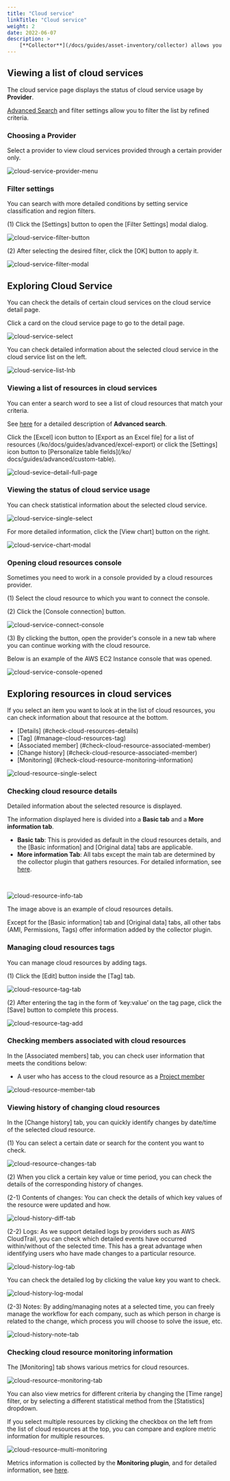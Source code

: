 ```yaml
---
title: "Cloud service"
linkTitle: "Cloud service"
weight: 2
date: 2022-06-07
description: >
    [**Collector**](/docs/guides/asset-inventory/collector) allows you to integratively view diverse cloud resources and understand their usage status. 
---
```


## Viewing a list of cloud services

The cloud service page displays the status of cloud service usage by **Provider**.

[Advanced Search](/docs/guides/advanced/search) and filter settings allow you to filter the list by refined criteria.

### Choosing a Provider

Select a provider to view cloud services provided through a certain provider only.

![cloud-service-provider-menu](/docs/guides/asset-inventory/cloud-service-img/cloud-service-provider-menu.png)

### Filter settings

You can search with more detailed conditions by setting service classification and region filters.

(1) Click the [Settings] button to open the [Filter Settings] modal dialog.

![cloud-service-filter-button](/docs/guides/asset-inventory/cloud-service-img/cloud-service-filter-button.png)

(2) After selecting the desired filter, click the [OK] button to apply it.

![cloud-service-filter-modal](/docs/guides/asset-inventory/cloud-service-img/cloud-service-filter-modal.png)


## Exploring Cloud Service

You can check the details of certain cloud services on the cloud service detail page.

Click a card on the cloud service page to go to the detail page.

![cloud-service-select](/docs/guides/asset-inventory/cloud-service-img/cloud-service-select.png)

You can check detailed information about the selected cloud service in the cloud service list on the left.

![cloud-service-list-lnb](/docs/guides/asset-inventory/cloud-service-img/cloud-service-list-lnb.png)

### Viewing a list of resources in cloud services

You can enter a search word to see a list of cloud resources that match your criteria.

See [here](/docs/guides/advanced/search) for a detailed description of **Advanced search**.

Click the [Excel] icon button to [Export as an Excel file] for a list of resources (/ko/docs/guides/advanced/excel-export) or click the [Settings] icon button to [Personalize table fields](/ko/ docs/guides/advanced/custom-table).

![cloud-sevice-detail-full-page](/docs/guides/asset-inventory/cloud-service-img/cloud-sevice-detail-full-page.png)

### Viewing the status of cloud service usage

You can check statistical information about the selected cloud service.

![cloud-service-single-select](/docs/guides/asset-inventory/cloud-service-img/cloud-service-single-select.png)

For more detailed information, click the [View chart] button on the right.

![cloud-service-chart-modal](/docs/guides/asset-inventory/cloud-service-img/cloud-service-chart-modal.png)

### Opening cloud resources console

Sometimes you need to work in a console provided by a cloud resources provider.

(1) Select the cloud resource to which you want to connect the console.

(2) Click the [Console connection] button.

![cloud-service-connect-console](/docs/guides/asset-inventory/cloud-service-img/cloud-service-connect-console.png)

(3) By clicking the button, open the provider's console in a new tab where you can continue working with the cloud resource.

Below is an example of the AWS EC2 Instance console that was opened.

![cloud-service-console-opened](/docs/guides/asset-inventory/cloud-service-img/cloud-service-console-opened.png)

## Exploring resources in cloud services

If you select an item you want to look at in the list of cloud resources, you can check information about that resource at the bottom.

- [Details] (#check-cloud-resources-details)
- [Tag] (#manage-cloud-resources-tag)
- [Associated member] (#check-cloud-resource-associated-member)
- [Change history] (#check-cloud-resource-associated-member)
- [Monitoring] (#check-cloud-resource-monitoring-information)

![cloud-resource-single-select](/docs/guides/asset-inventory/cloud-service-img/cloud-resource-single-select.png)

### Checking cloud resource details

Detailed information about the selected resource is displayed.

The information displayed here is divided into a **Basic tab** and a **More information tab**.

- **Basic tab**: This is provided as default in the cloud resources details, and the [Basic information] and [Original data] tabs are applicable.
- **More information Tab**: All tabs except the main tab are determined by the collector plugin that gathers resources. For detailed information, see [here](/docs/guides/plugins/asset-inventory-collector).

<br>

![cloud-resource-info-tab](/docs/guides/asset-inventory/cloud-service-img/cloud-resource-info-tab.png)

The image above is an example of cloud resources details.

Except for the [Basic information] tab and [Original data] tabs, all other tabs (AMI, Permissions, Tags) offer information added by the collector plugin.

### Managing cloud resources tags

You can manage cloud resources by adding tags.

(1) Click the [Edit] button inside the [Tag] tab.

![cloud-resource-tag-tab](/docs/guides/asset-inventory/cloud-service-img/cloud-resource-tag-tab.png)

(2) After entering the tag in the form of ‘key:value’ on the tag page, click the [Save] button to complete this process.

![cloud-resource-tag-add](/docs/guides/asset-inventory/cloud-service-img/cloud-resource-tag-add.png)

### Checking members associated with cloud resources

In the [Associated members] tab, you can check user information that meets the conditions below:

- A user who has access to the cloud resource as a [Project member](/docs/guides/project/member)

![cloud-resource-member-tab](/docs/guides/asset-inventory/cloud-service-img/cloud-resource-member-tab.png)

### Viewing history of changing cloud resources

In the [Change history] tab, you can quickly identify changes by date/time of the selected cloud resource.

(1) You can select a certain date or search for the content you want to check.

![cloud-resource-changes-tab](/docs/guides/asset-inventory/cloud-service-img/cloud-resource-history-changes-tab.png)

(2) When you click a certain key value or time period, you can check the details of the corresponding history of changes.

(2-1) Contents of changes: You can check the details of which key values ​​of the resource were updated and how.

![cloud-history-diff-tab](/docs/guides/asset-inventory/cloud-service-img/cloud-history-diff-tab.png)

(2-2) Logs: As we support detailed logs by providers such as AWS CloudTrail, you can check which detailed events have occurred within/without of the selected time. This has a great advantage when identifying users who have made changes to a particular resource.

![cloud-history-log-tab](/docs/guides/asset-inventory/cloud-service-img/cloud-history-log-tab.png)

You can check the detailed log by clicking the value key you want to check.

![cloud-history-log-modal](/docs/guides/asset-inventory/cloud-service-img/cloud-history-log-modal.png)

(2-3) Notes: By adding/managing notes at a selected time, you can freely manage the workflow for each company, such as which person in charge is related to the change, which process you will choose to solve the issue, etc.

![cloud-history-note-tab](/docs/guides/asset-inventory/cloud-service-img/cloud-history-note-tab.png)

### Checking cloud resource monitoring information

The [Monitoring] tab shows various metrics for cloud resources.

![cloud-resource-monitoring-tab](/docs/guides/asset-inventory/cloud-service-img/cloud-resource-monitoring-tab.png)

You can also view metrics for different criteria by changing the [Time range] filter, or by selecting a different statistical method from the [Statistics] dropdown.

If you select multiple resources by clicking the checkbox on the left from the list of cloud resources at the top, you can compare and explore metric information for multiple resources.

![cloud-resource-multi-monitoring](/docs/guides/asset-inventory/cloud-service-img/cloud-resource-multi-monitoring.png)

Metrics information is collected by the **Monitoring plugin**, and for detailed information, see [here](/docs/guides/plugins/asset-inventory-collector).
